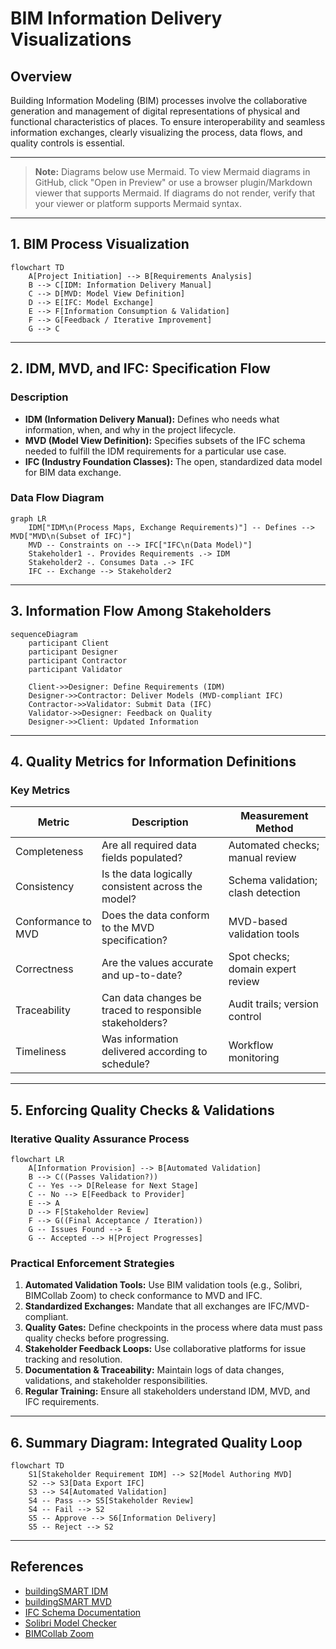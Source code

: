 # BIM Information Delivery Visualizations

## Overview

Building Information Modeling (BIM) processes involve the collaborative generation and management of digital representations of physical and functional characteristics of places. To ensure interoperability and seamless information exchanges, clearly visualizing the process, data flows, and quality controls is essential.

---

> **Note:** Diagrams below use Mermaid. To view Mermaid diagrams in GitHub, click "Open in Preview" or use a browser plugin/Markdown viewer that supports Mermaid. If diagrams do not render, verify that your viewer or platform supports Mermaid syntax.

---

## 1. BIM Process Visualization

```mermaid
flowchart TD
    A[Project Initiation] --> B[Requirements Analysis]
    B --> C[IDM: Information Delivery Manual]
    C --> D[MVD: Model View Definition]
    D --> E[IFC: Model Exchange]
    E --> F[Information Consumption & Validation]
    F --> G[Feedback / Iterative Improvement]
    G --> C
```

---

## 2. IDM, MVD, and IFC: Specification Flow

### Description

- **IDM (Information Delivery Manual):** Defines who needs what information, when, and why in the project lifecycle.
- **MVD (Model View Definition):** Specifies subsets of the IFC schema needed to fulfill the IDM requirements for a particular use case.
- **IFC (Industry Foundation Classes):** The open, standardized data model for BIM data exchange.

### Data Flow Diagram

```mermaid
graph LR
    IDM["IDM\n(Process Maps, Exchange Requirements)"] -- Defines --> MVD["MVD\n(Subset of IFC)"]
    MVD -- Constraints on --> IFC["IFC\n(Data Model)"]
    Stakeholder1 -. Provides Requirements .-> IDM
    Stakeholder2 -. Consumes Data .-> IFC
    IFC -- Exchange --> Stakeholder2
```

---

## 3. Information Flow Among Stakeholders

```mermaid
sequenceDiagram
    participant Client
    participant Designer
    participant Contractor
    participant Validator

    Client->>Designer: Define Requirements (IDM)
    Designer->>Contractor: Deliver Models (MVD-compliant IFC)
    Contractor->>Validator: Submit Data (IFC)
    Validator->>Designer: Feedback on Quality
    Designer->>Client: Updated Information
```

---

## 4. Quality Metrics for Information Definitions

### Key Metrics

| Metric                   | Description                                            | Measurement Method                |
|--------------------------|-------------------------------------------------------|-----------------------------------|
| Completeness             | Are all required data fields populated?                | Automated checks; manual review   |
| Consistency              | Is the data logically consistent across the model?     | Schema validation; clash detection|
| Conformance to MVD       | Does the data conform to the MVD specification?        | MVD-based validation tools        |
| Correctness              | Are the values accurate and up-to-date?                | Spot checks; domain expert review |
| Traceability             | Can data changes be traced to responsible stakeholders?| Audit trails; version control     |
| Timeliness               | Was information delivered according to schedule?       | Workflow monitoring               |

---

## 5. Enforcing Quality Checks & Validations

### Iterative Quality Assurance Process

```mermaid
flowchart LR
    A[Information Provision] --> B[Automated Validation]
    B --> C((Passes Validation?))
    C -- Yes --> D[Release for Next Stage]
    C -- No --> E[Feedback to Provider]
    E --> A
    D --> F[Stakeholder Review]
    F --> G((Final Acceptance / Iteration))
    G -- Issues Found --> E
    G -- Accepted --> H[Project Progresses]
```

### Practical Enforcement Strategies

1. **Automated Validation Tools:** Use BIM validation tools (e.g., Solibri, BIMCollab Zoom) to check conformance to MVD and IFC.
2. **Standardized Exchanges:** Mandate that all exchanges are IFC/MVD-compliant.
3. **Quality Gates:** Define checkpoints in the process where data must pass quality checks before progressing.
4. **Stakeholder Feedback Loops:** Use collaborative platforms for issue tracking and resolution.
5. **Documentation & Traceability:** Maintain logs of data changes, validations, and stakeholder responsibilities.
6. **Regular Training:** Ensure all stakeholders understand IDM, MVD, and IFC requirements.

---

## 6. Summary Diagram: Integrated Quality Loop

```mermaid
flowchart TD
    S1[Stakeholder Requirement IDM] --> S2[Model Authoring MVD]
    S2 --> S3[Data Export IFC]
    S3 --> S4[Automated Validation]
    S4 -- Pass --> S5[Stakeholder Review]
    S4 -- Fail --> S2
    S5 -- Approve --> S6[Information Delivery]
    S5 -- Reject --> S2
```

---

## References

- [buildingSMART IDM](https://www.buildingsmart.org/standards/idm/)
- [buildingSMART MVD](https://www.buildingsmart.org/standards/mvd/)
- [IFC Schema Documentation](https://technical.buildingsmart.org/standards/ifc/)
- [Solibri Model Checker](https://www.solibri.com/)
- [BIMCollab Zoom](https://www.bimcollab.com/en/solutions/zoom/)
